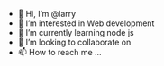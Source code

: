 - 👋 Hi, I’m @larry
- 👀 I’m interested in Web development
- 🌱 I’m currently learning node js
- 💞️ I’m looking to collaborate on 
- 📫 How to reach me ...

<!---
larryisbest/larryisbest is a ✨ special ✨ repository because its `README.md` (this file) appears on your GitHub profile.
You can click the Preview link to take a look at your changes.
--->
